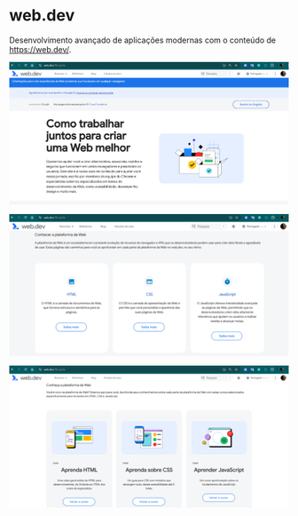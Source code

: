 # web.dev

Desenvolvimento avançado de aplicações modernas com o conteúdo de https://web.dev/.

![web dev](./.github/0-web-dev.png)


![html css javascript](./.github/1-web-dev.png)


![cursos](./.github/2-web-dev.png)
